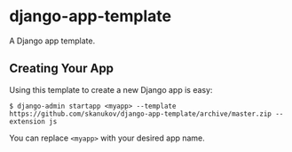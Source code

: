 # django-app-template
A Django app template.

## Creating Your App

Using this template to create a new Django app is easy:

    $ django-admin startapp <myapp> --template https://github.com/skanukov/django-app-template/archive/master.zip --extension js

You can replace `<myapp>` with your desired app name.
